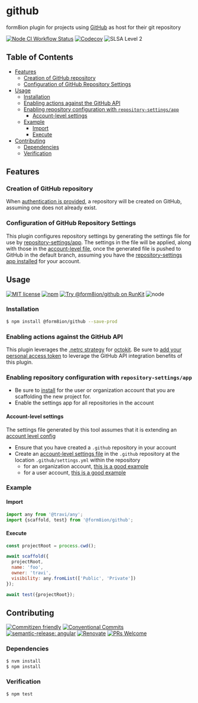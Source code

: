 # github

form8ion plugin for projects using [GitHub](https://github.com) as host for
their git repository

<!--status-badges start -->

[![Node CI Workflow Status][github-actions-ci-badge]][github-actions-ci-link]
[![Codecov][coverage-badge]][coverage-link]
![SLSA Level 2][slsa-badge]

<!--status-badges end -->

## Table of Contents

* [Features](#features)
  * [Creation of GitHub repository](#creation-of-github-repository)
  * [Configuration of GitHub Repository Settings](#configuration-of-github-repository-settings)
* [Usage](#usage)
  * [Installation](#installation)
  * [Enabling actions against the GitHub API](#enabling-actions-against-the-github-api)
  * [Enabling repository configuration with `repository-settings/app`](#enabling-repository-configuration-with-repository-settingsapp)
    * [Account-level settings](#account-level-settings)
  * [Example](#example)
    * [Import](#import)
    * [Execute](#execute)
* [Contributing](#contributing)
  * [Dependencies](#dependencies)
  * [Verification](#verification)

## Features

### Creation of GitHub repository

When [authentication is provided](#enabling-actions-against-the-github-api),
a repository will be created on GitHub, assuming one does not already exist.

### Configuration of GitHub Repository Settings

This plugin configures repository settings by generating the settings file for
use by [repository-settings/app](https://github.com/respository-settings/app).
The settings in the file will be applied, along with those in the [account-level file](#account-level-settings),
once the generated file is pushed to GitHub in the default branch, assuming you
have the [repository-settings app installed](#enabling-repository-configuration-with-repository-settingsapp)
for your account.

## Usage

<!--consumer-badges start -->

[![MIT license][license-badge]][license-link]
[![npm][npm-badge]][npm-link]
[![Try @form8ion/github on RunKit][runkit-badge]][runkit-link]
![node][node-badge]

<!--consumer-badges end -->

### Installation

```sh
$ npm install @form8ion/github --save-prod
```

### Enabling actions against the GitHub API

This plugin leverages the [.netrc strategy](https://github.com/travi/octokit-auth-netrc)
for [octokit](https://github.com/octokit/rest.js/). Be sure to
[add your personal access token](https://github.com/travi/octokit-auth-netrc#defining-your-token)
to leverage the GitHub API integration benefits of this plugin.

### Enabling repository configuration with `repository-settings/app`

* Be sure to [install](https://github.com/apps/settings) for the user or
  organization account that you are scaffolding the new project for.
* Enable the settings app for all repositories in the account

#### Account-level settings

The settings file generated by this tool assumes that it is extending an
[account level config](https://github.com/probot/probot-config#recipes)

* Ensure that you have created a `.github` repository in your account
* Create an [account-level settings file](https://github.com/probot/settings#inheritance)
  in the `.github` repository at the location `.github/settings.yml` within the
  repository
  * for an organization account, [this is a good example](https://github.com/form8ion/.github/blob/master/.github/settings.yml)
  * for a user account, [this is a good example](https://github.com/travi/.github/blob/master/.github/settings.yml)

### Example

#### Import

```javascript
import any from '@travi/any';
import {scaffold, test} from '@form8ion/github';
```

#### Execute

```javascript
const projectRoot = process.cwd();

await scaffold({
  projectRoot,
  name: 'foo',
  owner: 'travi',
  visibility: any.fromList(['Public', 'Private'])
});

await test({projectRoot});
```

## Contributing

<!--contribution-badges start -->

[![Commitizen friendly][commitizen-badge]][commitizen-link]
[![Conventional Commits][commit-convention-badge]][commit-convention-link]
[![semantic-release: angular][semantic-release-badge]][semantic-release-link]
[![Renovate][renovate-badge]][renovate-link]
[![PRs Welcome][PRs-badge]][PRs-link]

<!--contribution-badges end -->

### Dependencies

```sh
$ nvm install
$ npm install
```

### Verification

```sh
$ npm test
```

[commitizen-link]: http://commitizen.github.io/cz-cli/

[commitizen-badge]: https://img.shields.io/badge/commitizen-friendly-brightgreen.svg

[commit-convention-link]: https://conventionalcommits.org

[commit-convention-badge]: https://img.shields.io/badge/Conventional%20Commits-1.0.0-yellow.svg

[semantic-release-link]: https://github.com/semantic-release/semantic-release

[semantic-release-badge]: https://img.shields.io/badge/semantic--release-angular-e10079?logo=semantic-release

[renovate-link]: https://renovatebot.com

[renovate-badge]: https://img.shields.io/badge/renovate-enabled-brightgreen.svg?logo=renovatebot

[PRs-link]: https://makeapullrequest.com

[PRs-badge]: https://img.shields.io/badge/PRs-welcome-brightgreen.svg

[github-actions-ci-link]: https://github.com/form8ion/github/actions?query=workflow%3A%22Node.js+CI%22+branch%3Amaster

[github-actions-ci-badge]: https://img.shields.io/github/actions/workflow/status/form8ion/github/node-ci.yml.svg?branch=master&logo=github

[coverage-link]: https://codecov.io/github/form8ion/github

[coverage-badge]: https://img.shields.io/codecov/c/github/form8ion/github?logo=codecov

[slsa-badge]: https://slsa.dev/images/gh-badge-level2.svg

[license-link]: LICENSE

[license-badge]: https://img.shields.io/github/license/form8ion/github.svg

[npm-link]: https://www.npmjs.com/package/@form8ion/github

[npm-badge]: https://img.shields.io/npm/v/@form8ion/github?logo=npm

[runkit-link]: https://npm.runkit.com/@form8ion/github

[runkit-badge]: https://badge.runkitcdn.com/@form8ion/github.svg

[node-badge]: https://img.shields.io/node/v/@form8ion/github?logo=node.js

